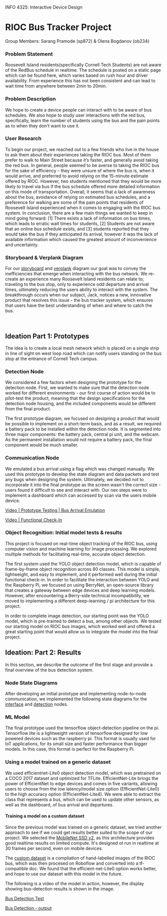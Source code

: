 INFO 4325: Interactive Device Design 
# RIOC Bus Tracker Project
Group Members: Sarang Pramode (sp872) & Olena Bogdanov (ob234) 

### Problem Statement 
Roosevelt Island residents(specifically Cornell Tech Students) are not aware of the RedBus schedule in realtime. The schedule is posted on a static page which can be found here, which varies based on rush hour and driver availability. From experience this has not been consistent and can lead to wait time from anywhere between 2min to 20min.

### Problem Description
We hope to create a device people can interact with to be aware of bus schedules. We also hope to study user interactions with the red bus, specifically, learn the number of students using the bus and the pain points as to when they don't want to use it.

### User Research 
To begin our project, we reached out to a few friends who live in the house to ask them about their experiences taking the RIOC bus. Most of them prefer to walk to Main Street because it’s faster, and generally avoid taking the red bus. In general, people seemed to be averse to taking the RIOC bus for the sake of efficiency - they were unsure of where the bus is, when it would arrive, and preferred to avoid relying on the 15-minute estimate offered by RIOC. However, two students mentioned that they would be more likely to travel via bus if the bus schedule offered more detailed information on this mode of transportation. Overall, it seems that a lack of awareness about the bus, avoidance of relying on estimated bus schedules, and a preference for walking are some of the pain points that residents of Roosevelt Island experienced when it comes to engaging with the RIOC bus system. In conclusion, there are a few main things we wanted to keep in mind going forward: [1] There exists a lack of information on bus times, which leads to erratic wait times for students, [2] Students are not aware that an online bus schedule exists, and [3] students reported that they would take the bus if they anticipated its arrival, however it was the lack of available information which caused the greatest amount of inconvenience and uncertainty.

### Storyboard & Verplank Diagram 
For our [storyboard](https://github.com/sp872-Sarang/Interactive-Lab-Hub/blob/fe5d31931dcc0aeeabb3734472247a36b69404b5/Final%20Project/assets/storyboard.png) and [verplank](
https://github.com/sp872-Sarang/Interactive-Lab-Hub/blob/fe5d31931dcc0aeeabb3734472247a36b69404b5/Final%20Project/assets/verplank.png) diagram our goal was to convey the inefficiencies that emerge when interacting with the bus network. We re-create an experience many Roosevelt Island residents can relate to; traveling to the bus stop, only to experience odd departure and arrival times, ultimately reducing the users ability to interact with the system. The breakthrough occurs when our subject, Jack, notices a new, innovative product that resolves this issue - the bus tracker system, which ensures that users have the best understanding of when and where to catch the bus. 

&nbsp; &nbsp;

## Ideation Part 1: Prototypes 
The idea is to create a local mesh network which is placed on a single strip in line of sight on west loop road which can notify users standing on the bus stop at the entrance of Cornell Tech campus.

### Detection Node 
We considered a few factors when designing the prototype for the detection node. First, we wanted to make sure that the detection node worked for different environments - our first course of action would be to pilot-test the product, meaning that the design specifications for the detection node housing, and the included components would be different from the final product. 

The first prototype diagram, we focused on designing a product that would be possible to implement on a short-term basis, and as a result, we required a battery pack to be installed within the detection node. It is segmented into three major components: the battery pack, central pi unit, and the webcam. As the permanent installation would not require a battery pack, the final component would be much smaller. 

### Communication Node 
We emulated a bus arrival using a flag which was changed manually. We used this prototype to develop the state diagram and data packets and test any bugs when designing the system. Ultimately, we decided not to incorporate it into the final prototype as the screen wasn't the correct size - users found it difficult to see and interact with. Our nex steps were to implement a dashboard which can accessed by scan via the users mobile device. 

[Video | Prototype Testing | Bus Arrival Emulation](https://drive.google.com/file/d/1RdR2YJqAdSTYUIs21w_4qgJ3VvrxD971/view?usp=sharing)

[Video | Functional Check-In](https://drive.google.com/file/d/1C4MjyItW-Z7OiaSUTtsryfwuJhHPJi3L/view?usp=sharing)

### Object Recognition: Initial model tests & results
This project is focused on real-time object tracking of the RIOC bus, using computer vision and machine learning for image processing. We explored multiple methods for facilitating real-time, accurate object detection. 

The first system used the YOLO object detection model, which is capable of frame-by-frame object recognition across 80 classes. This model is simple, lightweight, and easy to implement, and it performed well during the initial functional check-in. In order to facilitate the interaction between YOLO and the Raspberry Pi, we focused on using BerryNet, an open-source library that creates a gateway between edge devices and deep learning models. However, after encountering a Berry-side technical incompatibility, we moved to implementing a different deep-learning / pi architecture for this project. 

In order to complete image detection, our starting point was the YOLO model, which is pre-trained to detect a bus, among other objects. We tested our starting model on RIOC bus images, which worked well and offered a great starting point that would allow us to integrate the model into the final project. 


## Ideation: Part 2: Results 
In this section, we describe the outcome of the first stage and provide a final overview of the bus detection system. 

### Node State Diagrams 
After developing an initial prototype and implementing node-to-node communication, we implemented the following state diagrams for the [interface](https://github.com/sp872-Sarang/Interactive-Lab-Hub/blob/e62b6822117f246068863c833ccb4a9993b33964/Final%20Project/assets/interface_node.png) and [detection](https://github.com/sp872-Sarang/Interactive-Lab-Hub/blob/034888a7a6f3bcd51b3cb09fa7d195bbcbbbfa99/Final%20Project/assets/detection_node.png) nodes.

### ML Model 
The final prototype used the tensorflow object-detection pipeline on the pi. Tensorflow lite is a lightweight version of tensorflow designed for low powered devices such as the raspberry pi. This format is usually used for IoT applications, for its small size and faster performance than bigger models. In this case, this format is perfect for the Raspberry Pi. 

### Using a model trained on a generic dataset 
We used efficientnet-Lite0 object detection model, which was pretrained on a COCO 2017 dataset and optimized for TFLite. EfficientNet-Lite brings the power of EfficientNet to edge devices and comes in five variants, allowing users to choose from the low latency/model size option (EfficientNet-Lite0) to the high accuracy option (EfficientNet-Lite4). We were able to extract the class that represents a bus, which can be used to update other sensors, as well as the dashboard, of bus arrival and departures. 

#### Training a model on a custom dataset 
Since the previous model was trained on a generic dataset, we tried another approach to see if we could get results better suited to the scope of our project. We selected the [MobileNet SSD v2](https://roboflow.com/model/mobilenet-ssd-v2), as this architecture provides good realtime results on limited compute. It's designed ot run in realtime at 30 frames per second, even on mobile devices. 

The [custom dataset](https://github.com/sp872-Sarang/Interactive-Lab-Hub/blob/018593d8a53b3f162953bc7cc58d3c17dc75c91e/Final%20Project/ML_model/bus.v1i.tfrecord.zip) is a compliation of hand-labelled images of the RIOC bus, which was then procesed on Roboflow and converted into a tf-compatible doc. We found that the efficient-net-Lite0 option works better, and hope to use our dataset with this model in the future. 

The following is a video of the model in action, however, the display showing bus-detection results is shown in the image. 

[Bus Detection Test](https://youtube.com/shorts/_5twojFx45Q?feature=share)

[Bus Detection - output](https://github.com/sp872-Sarang/Interactive-Lab-Hub/blob/4bafcd50ecc672135bdde3c47ca5bda962f00404/Final%20Project/assets/bus%20detection%20res.jpg)






















